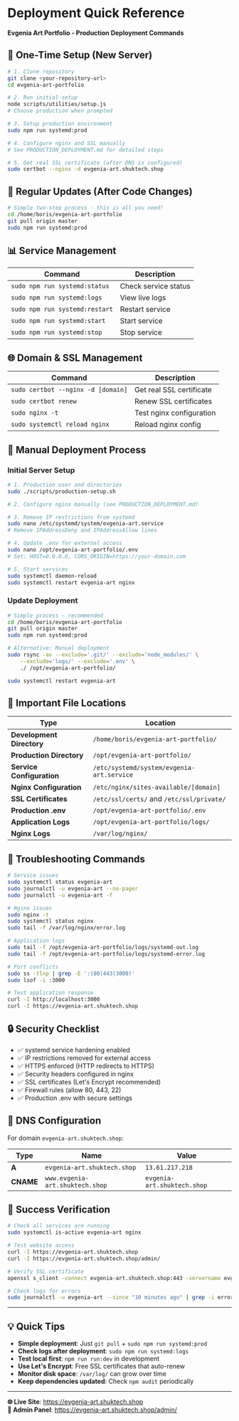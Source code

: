 # Deployment Quick Reference

**Evgenia Art Portfolio - Production Deployment Commands**

## 🚀 One-Time Setup (New Server)

```bash
# 1. Clone repository
git clone <your-repository-url>
cd evgenia-art-portfolio

# 2. Run initial setup
node scripts/utilities/setup.js
# Choose production when prompted

# 3. Setup production environment
sudo npm run systemd:prod

# 4. Configure nginx and SSL manually
# See PRODUCTION_DEPLOYMENT.md for detailed steps

# 5. Get real SSL certificate (after DNS is configured)
sudo certbot --nginx -d evgenia-art.shuktech.shop
```

## 🔄 Regular Updates (After Code Changes)

```bash
# Simple two-step process - this is all you need!
cd /home/boris/evgenia-art-portfolio
git pull origin master
sudo npm run systemd:prod
```

## 📊 Service Management

| Command                        | Description          |
| ------------------------------ | -------------------- |
| `sudo npm run systemd:status`  | Check service status |
| `sudo npm run systemd:logs`    | View live logs       |
| `sudo npm run systemd:restart` | Restart service      |
| `sudo npm run systemd:start`   | Start service        |
| `sudo npm run systemd:stop`    | Stop service         |

## 🌐 Domain & SSL Management

| Command                           | Description                  |
| --------------------------------- | ---------------------------- |
| `sudo certbot --nginx -d [domain]` | Get real SSL certificate     |
| `sudo certbot renew`              | Renew SSL certificates       |
| `sudo nginx -t`                   | Test nginx configuration     |
| `sudo systemctl reload nginx`     | Reload nginx config          |

## 🔧 Manual Deployment Process

### Initial Server Setup
```bash
# 1. Production user and directories
sudo ./scripts/production-setup.sh

# 2. Configure nginx manually (see PRODUCTION_DEPLOYMENT.md)

# 3. Remove IP restrictions from systemd
sudo nano /etc/systemd/system/evgenia-art.service
# Remove IPAddressDeny and IPAddressAllow lines

# 4. Update .env for external access
sudo nano /opt/evgenia-art-portfolio/.env
# Set: HOST=0.0.0.0, CORS_ORIGIN=https://your-domain.com

# 5. Start services
sudo systemctl daemon-reload
sudo systemctl restart evgenia-art nginx
```

### Update Deployment
```bash
# Simple process - recommended
cd /home/boris/evgenia-art-portfolio
git pull origin master
sudo npm run systemd:prod

# Alternative: Manual deployment
sudo rsync -av --exclude='.git/' --exclude='node_modules/' \
    --exclude='logs/' --exclude='.env' \
    ./ /opt/evgenia-art-portfolio/

sudo systemctl restart evgenia-art
```

## 📁 Important File Locations

| Type                      | Location                                  |
| ------------------------- | ----------------------------------------- |
| **Development Directory** | `/home/boris/evgenia-art-portfolio/`      |
| **Production Directory**  | `/opt/evgenia-art-portfolio/`             |
| **Service Configuration** | `/etc/systemd/system/evgenia-art.service` |
| **Nginx Configuration**   | `/etc/nginx/sites-available/[domain]`     |
| **SSL Certificates**      | `/etc/ssl/certs/` and `/etc/ssl/private/` |
| **Production .env**       | `/opt/evgenia-art-portfolio/.env`         |
| **Application Logs**      | `/opt/evgenia-art-portfolio/logs/`        |
| **Nginx Logs**            | `/var/log/nginx/`                         |

## 🚨 Troubleshooting Commands

```bash
# Service issues
sudo systemctl status evgenia-art
sudo journalctl -u evgenia-art --no-pager
sudo journalctl -u evgenia-art -f

# Nginx issues
sudo nginx -t
sudo systemctl status nginx
sudo tail -f /var/log/nginx/error.log

# Application logs
sudo tail -f /opt/evgenia-art-portfolio/logs/systemd-out.log
sudo tail -f /opt/evgenia-art-portfolio/logs/systemd-error.log

# Port conflicts
sudo ss -tlnp | grep -E ':(80|443|3000)'
sudo lsof -i :3000

# Test application response
curl -I http://localhost:3000
curl -I https://evgenia-art.shuktech.shop
```

## 🔒 Security Checklist

- ✅ systemd service hardening enabled
- ✅ IP restrictions removed for external access
- ✅ HTTPS enforced (HTTP redirects to HTTPS)
- ✅ Security headers configured in nginx
- ✅ SSL certificates (Let's Encrypt recommended)
- ✅ Firewall rules (allow 80, 443, 22)
- ✅ Production .env with secure settings

## 📝 DNS Configuration

For domain `evgenia-art.shuktech.shop`:

| Type      | Name                            | Value                       |
| --------- | ------------------------------- | --------------------------- |
| **A**     | `evgenia-art.shuktech.shop`     | `13.61.217.218`             |
| **CNAME** | `www.evgenia-art.shuktech.shop` | `evgenia-art.shuktech.shop` |

## 🎯 Success Verification

```bash
# Check all services are running
sudo systemctl is-active evgenia-art nginx

# Test website access
curl -I https://evgenia-art.shuktech.shop
curl -I https://evgenia-art.shuktech.shop/admin/

# Verify SSL certificate
openssl s_client -connect evgenia-art.shuktech.shop:443 -servername evgenia-art.shuktech.shop

# Check logs for errors
sudo journalctl -u evgenia-art --since "10 minutes ago" | grep -i error
```

---

## 💡 Quick Tips

- **Simple deployment**: Just `git pull` + `sudo npm run systemd:prod`
- **Check logs after deployment**: `sudo npm run systemd:logs`
- **Test local first**: `npm run run:dev` in development
- **Use Let's Encrypt**: Free SSL certificates that auto-renew
- **Monitor disk space**: `/var/log/` can grow over time
- **Keep dependencies updated**: Check `npm audit` periodically

---

**🌐 Live Site**: https://evgenia-art.shuktech.shop  
**🔐 Admin Panel**: https://evgenia-art.shuktech.shop/admin/

